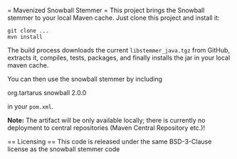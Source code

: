 = Mavenized Snowball Stemmer = 
This project brings the Snowball stemmer [](https://snowballstem.org/) 
to your local Maven cache. Just clone this project and install it:

    git clone ...
    mvn install

The build process downloads the current `libstemmer_java.tgz` from GitHub, 
extracts it, compiles, tests, packages, and finally installs the jar in 
your local maven cache. 

You can then use the snowball stemmer by including 

  <dependency>
    <groupId>org.tartarus</groupId>
    <artifactId>snowball</artifactId> 
    <version>2.0.0</version>
  </dependency>

in your `pom.xml`. 

**Note:** The artifact will be only available locally; there is currently no 
deployment to central repositories (Maven Central Repository etc.)!

== Licensing ==
This code is released under the same BSD-3-Clause license as the snowball stemmer code
[](https://github.com/snowballstem/snowball)

